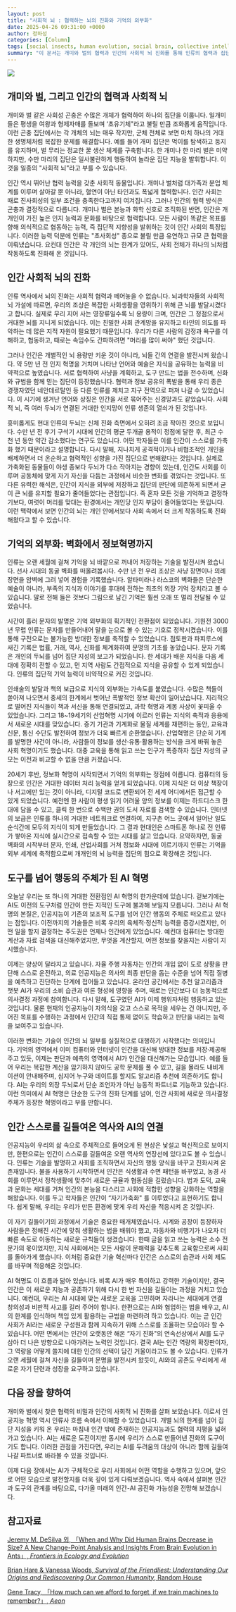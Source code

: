 ```yaml
---
layout: post
title: "사회적 뇌 : 협력하는 뇌의 진화와 기억의 외부화"
date: 2025-04-26 09:31:00 +0000
author: 정하성
categories: [Column]
tags: [social insects, human evolution, social brain, collective intelligence, ai revolution, memory externalization, human-ai collaboration]
summary: "이 문서는 개미와 벌의 협력과 인간의 사회적 뇌 진화를 통해 인류의 협력과 집단 지성의 발전을 설명합니다. 인류는 기억의 외부화와 기술 발전을 통해 집단 지성을 확장해왔으며, 현대에는 AI 혁명을 통해 새로운 협력의 장을 열고 있습니다. AI는 도구를 넘어 인간의 행동 주체로 떠오르고 있으며, 인간은 이에 맞춰 스스로를 적응시키고 있습니다. 이러한 맥락에서 AI는 인간 역량의 확장판이자, 인류와 함께 길을 닦아 나갈 파트너로 인식됩니다."
---
```


![](https://haseong.github.io/assets/images/posts/1e14f32e7b6080208d71d4f79f7ef9ef.jpg)

## **개미와 벌, 그리고 인간의 협력과 사회적 뇌**

개미와 벌 같은 사회성 곤충은 수많은 개체가 협력하여 하나의 집단을 이룹니다. 일개미들은 평생을 여왕과 형제자매를 돌보며 ‘초유기체"라고 불릴 만큼 조화롭게 움직입니다. 이런 곤충 집단에서는 각 개체의 뇌는 매우 작지만, 군체 전체로 보면 마치 하나의 거대한 생명체처럼 복잡한 문제를 해결합니다. 예를 들어 개미 집단은 먹이를 탐색하고 둥지를 유지하며, 벌 무리는 정교한 꿀 생산 체계를 구축합니다. 한 개미나 한 마리 벌은 미약하지만, 수만 마리의 집단은 일사불란하게 행동하여 놀라운 집단 지능을 발휘합니다. 이것을 일종의 "사회적 뇌"라고 부를 수 있습니다.

인간 역시 뛰어난 협력 능력을 갖춘 사회적 동물입니다. 개미나 벌처럼 대가족과 분업 체계를 이루며 살아갈 뿐 아니라, 혈연이 아닌 타인과도 폭넓게 협력합니다. 인간 사회는 때로 진사회성의 일부 조건을 충족한다고까지 여겨집니다. 그러나 인간의 협력 방식은 곤충과 결정적으로 다릅니다. 개미나 벌은 본능과 화학 신호로 조직화된 반면, 인간은 개개인이 가진 높은 인지 능력과 문화를 바탕으로 협력합니다. 모든 사람이 똑같은 목표를 향해 의식적으로 협동하는 능력, 즉 집단적 지향성을 발휘하는 것이 인간 사회의 특징입니다. 이러한 능력 덕분에 인류는 "초사회성" 종으로 불릴 만큼 유연하고 규모 큰 협력을 이뤄냈습니다. 요컨대 인간은 각 개인의 뇌는 한계가 있어도, 사회 전체가 하나의 뇌처럼 작동하도록 진화해 온 것입니다.

## **인간 사회적 뇌의 진화**

인류 역사에서 뇌의 진화는 사회적 협력과 떼어놓을 수 없습니다. 뇌과학자들의 사회적 뇌 가설에 따르면, 우리의 조상은 복잡한 사회생활을 영위하기 위해 큰 뇌를 발달시켰다고 합니다. 실제로 무리 지어 사는 영장류일수록 뇌 용량이 크며, 인간은 그 정점으로서 거대한 뇌를 지니게 되었습니다. 이는 친밀한 사회 관계망을 유지하고 타인의 의도를 파악하는 데 많은 지적 자원이 필요했기 때문입니다. 우리가 다른 사람의 감정과 욕구를 이해하고, 협동하고, 때로는 속임수도 간파하려면 "머리를 많이 써야" 했던 것입니다.

그러나 인간은 개별적인 뇌 용량만 키운 것이 아니라, 뇌들 간의 연결을 발전시켜 왔습니다. 약 5만 년 전 인지 혁명을 거치며 나타난 언어와 예술은 지식을 공유하는 능력을 비약적으로 높였습니다. 서로 협력하여 사냥을 계획하고, 도구 만드는 법을 전수하며, 신화와 규범을 함께 믿는 집단이 등장했습니다. 협력과 정보 공유의 폭발을 통해 우리 종은 경쟁자였던 네안데르탈인 등 다른 인류를 제치고 지구 전역으로 퍼져 나갈 수 있었습니다. 이 시기에 생겨난 언어와 상징은 인간을 서로 묶어주는 신경망과도 같았습니다. 사회적 뇌, 즉 여러 두뇌가 연결된 거대한 인지망이 인류 생존의 열쇠가 된 것입니다.

흥미롭게도 현대 인류의 두뇌는 신체 진화 측면에서 오히려 조금 작아진 것으로 보입니다. 수만 년 전 후기 구석기 시대에 인간의 평균 두개골 용적이 정점에 달한 후, 최근 수천 년 동안 약간 감소했다는 연구도 있습니다. 어떤 학자들은 이를 인간이 스스로를 가축화 했기 때문이라고 설명합니다. 다시 말해, 지나치게 공격적이거나 비협조적인 개인을 배제하면서 더 온순하고 협력적인 성향을 가진 집단으로 변해왔다는 것입니다. 실제로 가축화된 동물들이 야생 종보다 두뇌가 다소 작아지는 경향이 있는데, 인간도 사회를 이루며 공동체에 맞게 자기 자신을 다듬는 과정에서 비슷한 변화를 겪었다는 것입니다. 또 다른 유력한 해석은, 인간이 지식을 외부에 저장하고 집단의 판단에 의존하게 되면서 굳이 큰 뇌를 유지할 필요가 줄어들었다는 관점입니다. 즉 혼자 모든 것을 기억하고 결정하기보다, 여럿이 머리를 맞대는 환경에서는 개인당 인지 부담이 줄어들었다는 뜻입니다. 이런 맥락에서 보면 인간의 뇌는 개인 안에서보다 사회 속에서 더 크게 작동하도록 진화해왔다고 할 수 있습니다.

## **기억의 외부화: 벽화에서 정보혁명까지**

인류는 오랜 세월에 걸쳐 기억을 뇌 바깥으로 꺼내어 저장하는 기술을 발전시켜 왔습니다. 선사 시대의 동굴 벽화를 떠올려봅시다. 수만 년 전 우리 조상은 사냥 장면이나 의례 장면을 암벽에 그려 넣어 경험을 기록했습니다. 알타미라나 라스코의 벽화들은 단순한 예술이 아니라, 부족의 지식과 이야기를 후대에 전하는 최초의 외장 기억 장치라고 볼 수 있습니다. 말로 전해 들은 것보다 그림으로 남긴 기억은 훨씬 오래 또 멀리 전달될 수 있었습니다.

시간이 흘러 문자의 발명은 기억 외부화의 획기적인 전환점이 되었습니다. 기원전 3000년 무렵 인류는 문자를 만들어내어 말을 눈으로 볼 수 있는 기호로 정착시켰습니다. 이를 통해 구전으로는 불가능한 방대한 정보를 축적할 수 있었습니다. 점토판과 파피루스에 새긴 기록은 법률, 거래, 역사, 신화를 체계화하여 문명의 기초를 놓았습니다. 문자 기록은 개인의 두뇌를 넘어 집단 지성의 보고가 되었습니다. 한 세대가 배운 지식을 다음 세대에 정확히 전할 수 있고, 먼 지역 사람도 간접적으로 지식을 공유할 수 있게 되었습니다. 인류의 집단적 기억 능력이 비약적으로 커진 것입니다.

인쇄술의 발달과 책의 보급으로 지식의 외부화는 가속도를 붙였습니다. 수많은 책들이 쏟아져 나오면서 중세의 한계에서 벗어난 폭발적인 정보 확산이 일어났습니다. 지리적으로 떨어진 지식들이 책과 서신을 통해 연결되었고, 과학 혁명과 계몽 사상이 꽃피울 수 있었습니다. 그리고 18~19세기의 산업혁명 시기에 이르러 인류는 지식의 축적과 응용에서 새로운 시대를 맞았습니다. 증기 기관과 기계화로 물질 세계를 재편하는 동안, 교육과 신문, 통신 수단도 발전하여 정보가 더욱 빠르게 순환했습니다. 산업혁명은 단순히 기계를 발명한 사건이 아니라, 사람들이 정보를 생산·유통·활용하는 방식을 크게 바꿔 놓은 사회 혁명이기도 했습니다. 대중 교육을 통해 읽고 쓰는 인구가 폭증하자 집단 지성의 규모는 이전과 비교할 수 없을 만큼 커졌습니다.

20세기 후반, 정보화 혁명이 시작되면서 기억의 외부화는 정점에 이릅니다. 컴퓨터의 등장으로 인간은 거대한 데이터 처리 능력을 얻게 되었습니다. 이제 지식은 더 이상 책장이나 서고에만 있는 것이 아니라, 디지털 코드로 변환되어 전 세계 어디에서든 접근할 수 있게 되었습니다. 예전엔 한 사람이 평생 읽기 어려울 양의 정보를 이제는 하드디스크 한 대에 담을 수 있고, 클릭 한 번으로 수백만 권의 도서 자료를 검색할 수 있습니다. 인터넷의 보급은 인류를 하나의 거대한 네트워크로 연결하여, 지구촌 어느 곳에서 일어난 일도 순식간에 모두의 지식이 되게 만들었습니다. 그 결과 현대인은 스마트폰 하나로 전 인류가 쌓아온 지식에 실시간으로 접속할 수 있는 시대를 살고 있습니다. 요약하자면, 동굴 벽화의 시작부터 문자, 인쇄, 산업사회를 거쳐 정보화 시대에 이르기까지 인류는 기억을 외부 세계에 축적함으로써 개개인의 뇌 능력을 집단의 힘으로 확장해온 것입니다.

## **도구를 넘어 행동의 주체가 된 AI 혁명**

오늘날 우리는 또 하나의 거대한 전환점인 AI 혁명의 한가운데에 있습니다. 겉보기에는 AI도 이전의 도구처럼 인간이 만든 지적인 도구에 불과해 보일지 모릅니다. 그러나 AI 혁명의 본질은, 인공지능이 기존의 보조적 도구를 넘어 인간 행동의 주체로 떠오르고 있다는 점입니다. 이전까지의 기술들은 비록 우리의 육체적·정신적 능력을 증강시켰지만, 어떤 일을 할지 결정하는 주도권은 언제나 인간에게 있었습니다. 예컨대 컴퓨터는 방대한 계산과 자료 검색을 대신해주었지만, 무엇을 계산할지, 어떤 정보를 찾을지는 사람이 지시했습니다.

이제는 양상이 달라지고 있습니다. 자율 주행 자동차는 인간의 개입 없이 도로 상황을 판단해 스스로 운전하고, 의료 인공지능은 의사의 최종 판단을 돕는 수준을 넘어 직접 질병을 예측하고 진단하는 단계에 접어들고 있습니다. 온라인 공간에서는 추천 알고리즘과 챗봇 AI가 우리의 소비 습관과 여론 형성에 영향을 주며, 때로는 인간보다 더 능동적으로 의사결정 과정에 참여합니다. 다시 말해, 도구였던 AI가 이제 행위자처럼 행동하고 있는 것입니다. 물론 현재의 인공지능이 자의식을 갖고 스스로 목적을 세우는 건 아니지만, 주어진 목표를 수행하는 과정에서 인간의 직접 통제 없이도 학습하고 판단을 내리는 능력을 보여주고 있습니다.

이러한 변화는 기술이 인간의 뇌 일부를 실질적으로 대행하기 시작했다는 의미입니다. 기억의 영역에서 이미 컴퓨터와 인터넷이 인간을 대신해 방대한 정보를 저장·제공해주고 있듯, 이제는 판단과 예측의 영역에서 AI가 인간을 대신해가는 모습입니다. 예를 들어 우리는 복잡한 계산을 암기하지 않아도 공학 문제를 풀 수 있고, 길을 몰라도 내비게이션이 안내해주며, 심지어 누구와 데이트를 할지도 알고리즘 추천에 의존하기도 합니다. AI는 우리의 외장 두뇌로서 단순 조언자가 아닌 능동적 파트너로 기능하고 있습니다. 이런 의미에서 AI 혁명은 단순한 도구의 진화 단계를 넘어, 인간 사회에 새로운 의사결정 주체가 등장한 혁명이라고 부를 만합니다.

## **인간 스스로를 길들여온 역사와 AI의 연결**

인공지능이 우리의 삶 속으로 주체적으로 들어오게 된 현상은 낯설고 혁신적으로 보이지만, 한편으로는 인간이 스스로를 길들여온 오랜 역사의 연장선에 있다고도 볼 수 있습니다. 인류는 기술을 발명하고 사회를 조직하면서 자신의 행동 양식을 바꾸고 진화시켜 온 존재입니다. 불을 사용하기 시작하면서 인간은 식생활과 수면 패턴을 바꾸었고, 농경 사회를 이루면서 정착생활에 맞추어 새로운 규율과 협동심을 길렀습니다. 법과 도덕, 교육과 문화는 세대를 거쳐 인간의 본능을 다스리고 사회에 적합한 성향을 강화하는 역할을 해왔습니다. 이를 두고 학자들은 인간이 “자기가축화" 를 이루었다고 표현하기도 합니다. 쉽게 말해, 우리는 우리가 만든 환경에 맞게 우리 자신을 적응시켜 온 것입니다.

이 자기 길들이기의 과정에서 기술은 중요한 매개체였습니다. 시계와 공장이 등장하자 사람들은 정해진 시간에 맞춰 생활하는 법을 배워야 했고, 자동차와 비행기가 나오자 더 빠른 속도로 이동하는 새로운 규칙들이 생겼습니다. 한때 글을 읽고 쓰는 능력은 소수 전문가의 몫이었지만, 지식 사회에서는 모든 사람이 문해력을 갖추도록 교육함으로써 사회를 돌아가게 했습니다. 이처럼 중요한 기술 혁신마다 인간은 스스로의 습관과 사회 제도를 바꾸며 적응해온 것입니다.

AI 혁명도 이 흐름과 닮아 있습니다. 비록 AI가 매우 특이하고 강력한 기술이지만, 결국 인간은 이 새로운 지능과 공존하기 위해 다시 한 번 자신을 길들이는 과정을 거치고 있습니다. 예컨대, 우리는 AI 시대에 맞는 새로운 교육을 고민하며 자라나는 세대에게 연결 창의성과 비판적 사고를 길러 주어야 합니다. 한편으로는 AI와 협업하는 법을 배우고, AI의 한계를 인식하며 책임 있게 활용하는 규범을 마련하려 하고 있습니다. 이는 곧 인간 사회가 AI라는 새로운 구성원과 함께 지속하기 위해 스스로를 조율하는 모습이라 할 수 있습니다. 어떤 면에서는 인간이 오랫동안 해온 “자기 진화"의 연속선상에서 AI를 도구 삼아 더 나은 방향으로 나아가려는 노력인 것입니다. 결국 AI는 인간 역량의 확장판이자, 그 역량을 어떻게 쓸지에 대한 인간의 선택이 담긴 거울이라고도 볼 수 있습니다. 인류가 오랜 세월에 걸쳐 자신을 길들이며 문명을 발전시켜 왔듯이, AI와의 공존도 우리에게 새로운 자기 단련과 성장을 요구하고 있습니다.

## **다음 장을 향하여**

개미와 벌에서 찾은 협력의 비밀과 인간의 사회적 뇌 진화를 살펴 보았습니다. 이로서 인공지능 혁명 역시 인류사 흐름 속에서 이해할 수 있었습니다. 개별 뇌의 한계를 넘어 집단 지성을 키워 온 우리는 마침내 인간 밖에 존재하는 인공지능과도 협력의 지평을 넓혀가고 있습니다. AI는 새로운 도전이지만 동시에 우리가 스스로 만들어낸 진화의 도구이기도 합니다. 이러한 관점을 가진다면, 우리는 AI를 두려움의 대상이 아니라 함께 길들여 나갈 파트너로 바라볼 수 있을 것입니다.

이제 다음 장에서는 AI가 구체적으로 우리 사회에서 어떤 역할을 수행하고 있으며, 앞으로 어떤 모습으로 발전할지를 더욱 깊이 있게 다뤄보겠습니다. 역사 속에서 살펴본 인간과 도구의 관계를 바탕으로, 다가올 미래의 인간-AI 공진화 가능성을 전망해 보겠습니다.

## **참고자료**

[Jeremy M. DeSilva 외, 「When and Why Did Human Brains Decrease in Size? A New Change-Point Analysis and Insights From Brain Evolution in Ants」, ](https://doi.org/10.3389/fevo.2021.742639)[*Frontiers in Ecology and Evolution*](https://doi.org/10.3389/fevo.2021.742639)

[Brian Hare & Vanessa Woods, ](https://www.amazon.com/Survival-Friendliest-Understanding-Rediscovering-Humanity/dp/0399590668)[*Survival of the Friendliest: Understanding Our Origins and Rediscovering Our Common Humanity*](https://www.amazon.com/Survival-Friendliest-Understanding-Rediscovering-Humanity/dp/0399590668)[, Random House](https://www.amazon.com/Survival-Friendliest-Understanding-Rediscovering-Humanity/dp/0399590668)

[Gene Tracy, 「How much can we afford to forget, if we train machines to remember?」, ](https://aeon.co/ideas/how-much-can-we-afford-to-forget-if-we-train-machines-to-remember)[*Aeon*](https://aeon.co/ideas/how-much-can-we-afford-to-forget-if-we-train-machines-to-remember)



